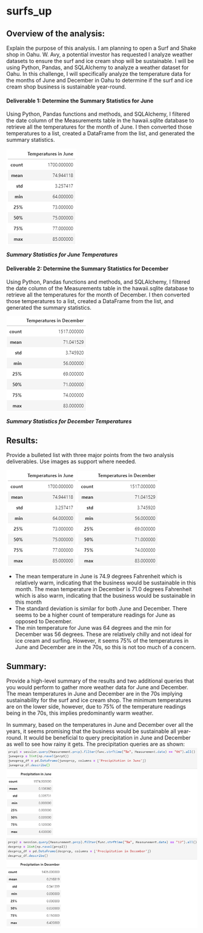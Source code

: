 # surfs_up


## Overview of the analysis:

Explain the purpose of this analysis.
I am planning to open a Surf and Shake shop in Oahu. W. Avy, a potential investor has requested I analyze weather datasets to ensure the surf and ice cream shop will be sustainable. I will be using Python, Pandas, and SQLAlchemy to analyze a weather dataset for Oahu. In this challenge, I will specifically analyze the temperature data for the months of June and December in Oahu to determine if the surf and ice cream shop business is sustainable year-round. 

#### Deliverable 1: Determine the Summary Statistics for June

Using Python, Pandas functions and methods, and SQLAlchemy, I filtered the date column of the Measurements table in the hawaii.sqlite database to retrieve all the temperatures for the month of June. I then converted those temperatures to a list, created a DataFrame from the list, and generated the summary statistics.

![img1](https://github.com/Soniaprogram/surfs_up/blob/main/images/del1.PNG)

***Summary Statistics for June Temperatures***

#### Deliverable 2: Determine the Summary Statistics for December

Using Python, Pandas functions and methods, and SQLAlchemy, I filtered the date column of the Measurements table in the hawaii.sqlite database to retrieve all the temperatures for the month of December. I then converted those temperatures to a list, created a DataFrame from the list, and generated the summary statistics.

![img2](https://github.com/Soniaprogram/surfs_up/blob/main/images/del2.PNG)

***Summary Statistics for December Temperatures***


## Results:

Provide a bulleted list with three major points from the two analysis deliverables. Use images as support where needed.

![img1](https://github.com/Soniaprogram/surfs_up/blob/main/images/del1.PNG)
![img2](https://github.com/Soniaprogram/surfs_up/blob/main/images/del2.PNG)

- The mean temperature in June is 74.9 degrees Fahrenheit which is relatively warm, indicating that the business would be sustainable in this month. The mean temperature in December is 71.0 degrees Fahrenheit which is also warm, indicating that the business would be sustainable in this month
- The standard deviation is similar for both June and December. There seems to be a higher count of temperature readings for June as opposed to December. 
- The min temperature for June was 64 degrees and the min for December was 56 degrees. These are relatively chilly and not ideal for ice cream and surfing. However, it seems 75% of the temperatures in June and December are in the 70s, so this is not too much of a concern. 

## Summary:

Provide a high-level summary of the results and two additional queries that you would perform to gather more weather data for June and December.
The mean temperatures in June and December are in the 70s implying sustainability for the surf and ice cream shop. The minimum temperatures are on the lower side, however, due to 75% of the temperature readings being in the 70s, this implies predominantly warm weather. 

In summary, based on the temperatures in June and December over all the years, it seems promising that the business would be sustainable all year-round. It would be beneficial to query precipitation in June and December as well to see how rainy it gets. The precipitation queries are as shown:
![img3](https://github.com/Soniaprogram/surfs_up/blob/main/images/juneprcp.PNG)
![img4](https://github.com/Soniaprogram/surfs_up/blob/main/images/decprcp.PNG)
